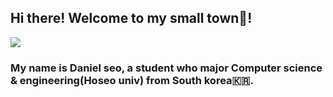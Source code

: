## Hi there! Welcome to my small town🏡!
<img src="https://capsule-render.vercel.app/api?type=rect&color=gradient&height=300&section=header&text=DANIEL%20SEO&fontSize=90&text=welcome%20to%20my%20small%20blog!&fontSize=20"/>
<h3>My name is Daniel seo, a student who major Computer science & engineering(Hoseo univ) from South korea🇰🇷.</h3>
